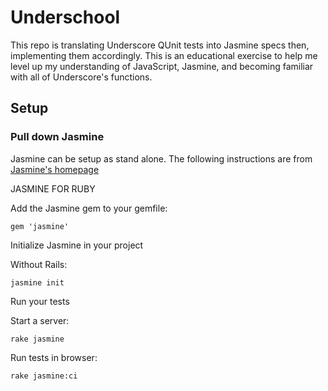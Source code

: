 # Underschool

This repo is translating Underscore QUnit tests into Jasmine specs then, implementing them accordingly. This is an educational exercise to help me level up my understanding of JavaScript, Jasmine, and becoming familiar with all of Underscore's functions.


## Setup

### Pull down Jasmine

Jasmine can be setup as stand alone.
The following instructions are from [Jasmine's homepage](https://jasmine.github.io/pages/getting_started.html)

  JASMINE FOR RUBY

  Add the Jasmine gem to your gemfile:

  `gem 'jasmine'`

  Initialize Jasmine in your project

  Without Rails:

  `jasmine init`

  Run your tests

  Start a server:

  `rake jasmine`

  Run tests in browser:

  `rake jasmine:ci`
